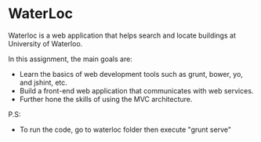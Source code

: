 # WaterLoc

Waterloc is a web application that helps search and locate buildings at University of Waterloo.

In this assignment, the main goals are:
- Learn the basics of web development tools such as grunt, bower, yo, and jshint, etc.
- Build a front-end web application that communicates with web services.
- Further hone the skills of using the MVC architecture.


P.S:
- To run the code, go to waterloc folder then execute "grunt serve"
